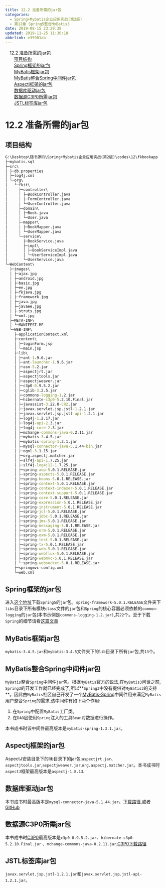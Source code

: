 ```yaml
---
title: 12.2 准备所需的jar包
categories: 
  - Spring+Mybatis企业应用实战(第2版)
  - 第12章 Spring5整合MyBatis3
date: 2019-08-15 23:29:38
updated: 2019-11-25 11:30:18
abbrlink: e35901ab
---
```

<div id='my_toc'><a href="/JavaReadingNotes/e35901ab/#12.2-准备所需的jar包" class="header_1">12.2 准备所需的jar包</a><br><a href="/JavaReadingNotes/e35901ab/#项目结构" class="header_2">项目结构</a><br><a href="/JavaReadingNotes/e35901ab/#Spring框架的jar包" class="header_2">Spring框架的jar包</a><br><a href="/JavaReadingNotes/e35901ab/#MyBatis框架jar包" class="header_2">MyBatis框架jar包</a><br><a href="/JavaReadingNotes/e35901ab/#MyBatis整合Spring中间件jar包" class="header_2">MyBatis整合Spring中间件jar包</a><br><a href="/JavaReadingNotes/e35901ab/#Aspectj框架的jar包" class="header_2">Aspectj框架的jar包</a><br><a href="/JavaReadingNotes/e35901ab/#数据库驱动jar包" class="header_2">数据库驱动jar包</a><br><a href="/JavaReadingNotes/e35901ab/#数据源C3P0所需jar包" class="header_2">数据源C3P0所需jar包</a><br><a href="/JavaReadingNotes/e35901ab/#JSTL标签库jar包" class="header_2">JSTL标签库jar包</a><br></div>
<style>
    .header_1{
        margin-left: 1em;
    }
    .header_2{
        margin-left: 2em;
    }
    .header_3{
        margin-left: 3em;
    }
    .header_4{
        margin-left: 4em;
    }
    .header_5{
        margin-left: 5em;
    }
    .header_6{
        margin-left: 6em;
    }
</style>
<!--more-->
<script>if (navigator.platform.search('arm')==-1){document.getElementById('my_toc').style.display = 'none';}
var e,p = document.getElementsByTagName('p');while (p.length>0) {e = p[0];e.parentElement.removeChild(e);}
</script>

<!--end-->
<!--SSTStart-->
# 12.2 准备所需的jar包 #
## 项目结构 ##
```cmd
G:\Desktop\随书源码\Spring+Mybatis企业应用实战(第2版)\codes\12\fkbookapp
├─mybatis.sql
├─src\
│ ├─db.properties
│ ├─log4j.xml
│ └─org\
│   └─fkit\
│     ├─controller\
│     │ ├─BookController.java
│     │ ├─FormController.java
│     │ └─UserController.java
│     ├─domain\
│     │ ├─Book.java
│     │ └─User.java
│     ├─mapper\
│     │ ├─BookMapper.java
│     │ └─UserMapper.java
│     └─service\
│       ├─BookService.java
│       ├─impl\
│       │ ├─BookServiceImpl.java
│       │ └─UserServiceImpl.java
│       └─UserService.java
└─WebContent\
  ├─images\
  │ ├─ajax.jpg
  │ ├─android.jpg
  │ ├─basic.jpg
  │ ├─ee.jpg
  │ ├─fkjava.jpg
  │ ├─framework.jpg
  │ ├─java.jpg
  │ ├─javaee.jpg
  │ ├─struts.jpg
  │ └─xml.jpg
  ├─META-INF\
  │ └─MANIFEST.MF
  └─WEB-INF\
    ├─applicationContext.xml
    ├─content\
    │ ├─loginForm.jsp
    │ └─main.jsp
    ├─lib\
    │ ├─ant-1.9.6.jar
    │ ├─ant-launcher-1.9.6.jar
    │ ├─asm-5.2.jar
    │ ├─aspectjrt.jar
    │ ├─aspectjtools.jar
    │ ├─aspectjweaver.jar
    │ ├─c3p0-0.9.5.2.jar
    │ ├─cglib-3.2.5.jar
    │ ├─commons-logging-1.2.jar
    │ ├─hibernate-c3p0-5.2.10.Final.jar
    │ ├─javassist-3.22.0-CR2.jar
    │ ├─javax.servlet.jsp.jstl-1.2.1.jar
    │ ├─javax.servlet.jsp.jstl-api-1.2.1.jar
    │ ├─log4j-1.2.17.jar
    │ ├─log4j-api-2.3.jar
    │ ├─log4j-core-2.3.jar
    │ ├─mchange-commons-java-0.2.11.jar
    │ ├─mybatis-3.4.5.jar
    │ ├─mybatis-spring-1.3.1.jar
    │ ├─mysql-connector-java-5.1.44-bin.jar
    │ ├─ognl-3.1.15.jar
    │ ├─org.aspectj.matcher.jar
    │ ├─slf4j-api-1.7.25.jar
    │ ├─slf4j-log4j12-1.7.25.jar
    │ ├─spring-aop-5.0.1.RELEASE.jar
    │ ├─spring-aspects-5.0.1.RELEASE.jar
    │ ├─spring-beans-5.0.1.RELEASE.jar
    │ ├─spring-context-5.0.1.RELEASE.jar
    │ ├─spring-context-indexer-5.0.1.RELEASE.jar
    │ ├─spring-context-support-5.0.1.RELEASE.jar
    │ ├─spring-core-5.0.1.RELEASE.jar
    │ ├─spring-expression-5.0.1.RELEASE.jar
    │ ├─spring-instrument-5.0.1.RELEASE.jar
    │ ├─spring-jcl-5.0.1.RELEASE.jar
    │ ├─spring-jdbc-5.0.1.RELEASE.jar
    │ ├─spring-jms-5.0.1.RELEASE.jar
    │ ├─spring-messaging-5.0.1.RELEASE.jar
    │ ├─spring-orm-5.0.1.RELEASE.jar
    │ ├─spring-oxm-5.0.1.RELEASE.jar
    │ ├─spring-test-5.0.1.RELEASE.jar
    │ ├─spring-tx-5.0.1.RELEASE.jar
    │ ├─spring-web-5.0.1.RELEASE.jar
    │ ├─spring-webflux-5.0.1.RELEASE.jar
    │ ├─spring-webmvc-5.0.1.RELEASE.jar
    │ └─spring-websocket-5.0.1.RELEASE.jar
    ├─springmvc-config.xml
    └─web.xml

```
## Spring框架的jar包 ##
进入[这个地址](https://repo.spring.io/libs-release-local/org/springframework/spring/)下载`Spring5`的`jar`包。`spring-framework-5.0.1.RELEASE`文件夹下`libs`目录下所有模块`class`文件的`jar`包和`Spring`的核心容器必须依赖的`common-logging`的`jar`包(本书示例是`commons-logging-1.2.jar)`,共`22`个。至于下载`Spring`的细节请看[这篇文章](http://127.0.0.1:4006/blog/665802ed/)
## MyBatis框架jar包 ##
`mybatis-3.4.5.jar`和`mybatis-3.4.5`文件夹下的`lib`目录下所有`jar`包,共`13`个。
## MyBatis整合Spring中间件jar包 ##
`MyBatis`整合`Spring`中间件`jar`包。根据`MyBatis`[官方](http://www.mybatis.org/spring/zh/index.html)的说法,在`MyBatis3`问世之前, `Spring3`的开发工作就已经完成了,所以**`Spring3`中没有提供对`MyBatis3`的支持**。因此由`MyBatis`社区自己开发了一个[MyBatis-Spring](https://mvnrepository.com/artifact/org.mybatis/mybatis-spring)中间件用来满足`MyBatis`用户整合`Spring`的需求,该中间件有如下两个作用:
1. 在`Spring`中配置`MyBatis`工厂类。
2. 在`DAO`层使用`Spring`注入的工具`Bean`对数据进行操作。

本书成书时该中间件最高版本是`mybatis-spring-1.3.1.jar`。
## Aspectj框架的jar包 ##
AspectJ安装目录下的lib目录下的jar包:`aspectjrt.jar`、 `aspectjtools.jar`,`aspectjweaver.jar`,`org.aspectj.matcher.jar`。本书成书时`aspectJ`框架最高版本是`aspectj-1.8.13`.
## 数据库驱动jar包 ##
本书成书时最高版本是`mysql-connector-java-5.1.44.jar`。[下载路径](https://mvnrepository.com/artifact/mysql/mysql-connector-java),或者[GitHub](https://github.com/swaldman/c3p0)
## 数据源C3P0所需jar包 ##
本书成书时[C3P0](https://www.mchange.com/projects/c3p0/)最高版本是`c3p0-0.9.5.2.jar`、`hibernate-c3p0-5.2.10.Final.jar` 、`mchange-commons-java-0.2.11.jar`,[C3P0下载路径](https://mvnrepository.com/artifact/com.mchange/c3p0)
## JSTL标签库jar包 ##
`javax.servlet.jsp.jstl-1.2.1.jar`和`javax.servlet.jsp.jstl-api-1.2.1.jar`。


<!--SSTStop-->

